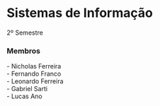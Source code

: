 # Sistemas de Informação
2º Semestre

<h3> Membros </h3>
- Nicholas Ferreira <br>
- Fernando Franco <br>
- Leonardo Ferreira <br>
- Gabriel Sarti <br>
- Lucas Ano <br>
